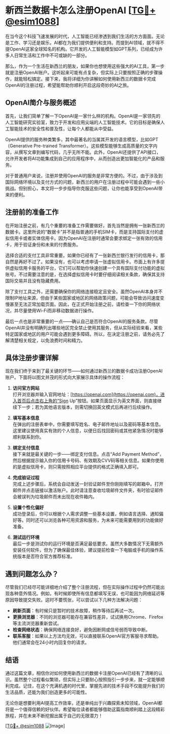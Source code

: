 # 新西兰数据卡怎么注册OpenAI [[TG💪+ @esim1088](https://t.me/s/esim1088)]

在当今这个科技飞速发展的时代，人工智能已经渗透到我们生活的方方面面。无论是工作、学习还是娱乐，AI都在为我们提供便利和支持。而提到AI领域，就不得不提OpenAI这家全球知名的机构。它开发的人工智能模型如GPT系列，已经成为许多人日常生活和工作中不可或缺的一部分。

那么，作为一个生活在新西兰的朋友，如果你也想使用这些强大的AI工具，第一步就是注册OpenAI账户。这听起来可能有点复杂，但实际上只要按照正确的步骤操作，就能轻松搞定。接下来，我将详细为你讲解如何使用新西兰的数据卡完成OpenAI的注册过程，希望能帮助你顺利开启这段奇妙的AI之旅。

## OpenAI简介与服务概述

首先，让我们简单了解一下OpenAI是一家什么样的机构。OpenAI是一家领先的人工智能研究实验室，致力于开发和应用尖端的人工智能技术。它的目标是确保人工智能技术的安全性和普及性，让每个人都能从中受益。

OpenAI提供的服务种类繁多，其中最著名的当属其开发的语言模型，比如GPT（Generative Pre-trained Transformer）。这些模型能够生成高质量的文字内容，从撰写文章到编写代码，几乎无所不能。此外，OpenAI还提供了API接口，允许开发者将AI功能集成到自己的应用程序中，从而创造出更加智能化的产品和服务。

对于普通用户来说，注册并使用OpenAI的服务是非常方便的。不过，由于涉及到国际网络环境以及支付方式的问题，新西兰的用户在注册过程中可能会遇到一些小挑战。但别担心，本文将一步步指导你克服这些问题，让你也能享受到OpenAI带来的便利。

## 注册前的准备工作

在开始注册之前，有几个重要的准备工作需要做好。首先当然是拥有一张新西兰的数据卡。这里所说的“数据卡”并不是指普通的手机SIM卡，而是支持国际支付的虚拟信用卡或者实体信用卡。因为OpenAI在注册时通常会要求绑定一张有效的信用卡，用于验证身份和未来的付费服务。

选择合适的支付工具非常重要。如果你已经有了一张新西兰银行发行的信用卡，那自然是再好不过了。如果没有，也可以考虑申请一张虚拟信用卡。市面上有许多提供虚拟信用卡服务的平台，它们可以帮助你快速创建一个具有国际支付功能的虚拟账号。不过需要注意的是，在选择虚拟信用卡时要仔细阅读相关条款，确保其支持国际交易并且没有隐藏费用。

除了支付工具之外，还需要确保你的网络连接稳定且安全。虽然OpenAI本身并不限制IP地址来源，但由于某些国家或地区的网络政策问题，可能会导致访问速度变慢甚至无法正常加载页面。因此，在正式开始注册之前，请检查一下你的网络状况，并尽量使用Wi-Fi而非移动数据进行操作。

最后一点也是非常重要的一点——确认自己是否符合OpenAI的服务条款。尽管OpenAI并没有明确列出哪些地区完全禁止使用其服务，但从实际经验来看，某些特定国家或地区的用户可能会遇到更多障碍。所以，在决定注册之前，请务必先了解清楚相关规定，以免浪费时间和精力。

## 具体注册步骤详解

现在我们终于来到了最关键的环节——如何通过新西兰的数据卡成功注册OpenAI账户。下面将以图文并茂的形式向大家展示具体的操作流程：

1. **访问官方网站**  
   打开浏览器并输入官网地址：[https://openai.com](https://openai.com)，进入首页后点击右上角的“Sign Up”按钮。如果页面显示为英文界面，则直接继续下一步；若为其他语言版本，则需切换回英文模式后再进行后续操作。

2. **填写基本信息**  
   在弹出的注册表单中，你需要填写姓名、电子邮件地址以及密码等基本信息。这里建议使用真实有效的个人信息，以便日后找回密码或其他紧急情况时能够顺利联系到你。

3. **绑定支付信息**  
   接下来就是最关键的一步——绑定支付信息。点击“Add Payment Method”，然后根据提示输入你的信用卡号码、有效期及CVV码等相关信息。如果你使用的是虚拟信用卡，则只需按照相应平台提供的格式正确填入即可。

4. **完成验证过程**  
   完成上述步骤后，系统会自动发送一封验证邮件至你刚刚填写的邮箱中。打开邮件并点击链接以激活账户。此时请注意查收垃圾邮件文件夹，有时验证邮件会被误判为垃圾邮件而未出现在收件箱内。

5. **设置个性化偏好**  
   成功登录后，你可以根据个人需求调整一些基本设置，例如语言选择、通知偏好等。同时还可以浏览各种可用资源和服务，为未来可能需要用到的功能做好准备。

6. **测试运行环境**  
   最后一步是测试你的运行环境是否满足最低要求。虽然大多数情况下无需额外安装任何软件，但为了确保最佳体验，建议提前检查一下电脑或手机的操作系统版本是否符合官方推荐标准。

## 遇到问题怎么办？

尽管我们已经尽可能详细地介绍了整个注册流程，但在实际操作过程中仍然可能出现各种意外情况。例如，有时候即使所有信息都填写无误，也可能因为网络延迟等原因导致提交失败。这时不要慌张，可以尝试以下几种方法解决问题：

- **刷新页面**：有时候只是暂时的技术故障，稍作等待后再试一次。
- **更换浏览器**：不同的浏览器可能存在兼容性差异，试试换用Chrome、Firefox等主流浏览器重新尝试。
- **检查网络状态**：确保网络连接良好，避免因断网或信号弱而导致中断。
- **联系客服**：如果以上方法均无效，可以直接联系OpenAI官方客服寻求帮助。他们通常会在24小时内回复你的请求。

## 结语

通过这篇文章，相信你对如何使用新西兰的数据卡注册OpenAI已经有了清晰的认识。虽然整个过程看似繁琐，但实际上只要耐心按照指引一步步来，就一定能够顺利完成。记住，在这个充满机遇的时代里，掌握先进的技术手段不仅能提升我们的生活品质，还能为我们创造更多的可能性。

无论你是想要利用AI提高工作效率，还是单纯出于兴趣探索未知领域，OpenAI都将是一个值得信赖的好伙伴。希望每位读者都能够借助这篇指南顺利踏上这段精彩旅程，并在未来不断挖掘出属于自己的无限潜力！

[[TG💪+ @esim1088](https://t.me/s/esim1088) ![Image](https://i.postimg.cc/4NQfJmqS/Snipaste-2025-05-13-00-14-12.png)]